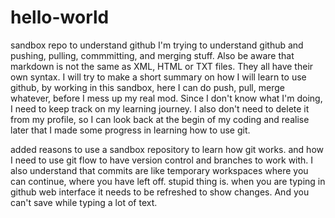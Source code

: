 # hello-world
sandbox repo to understand github
I'm trying to understand github and pushing, pulling, commmitting, and merging stuff. Also be aware that markdown is not the same as XML, HTML or TXT files. They all have their own syntax. I will try to make a short summary on how I will learn to use github, by working in this sandbox, here I can do push, pull, merge whatever, before I mess up my real mod. Since I don't know what I'm doing, I need to keep track on my learning journey. I also don't need to delete it from my profile, so I can look back at the begin of my coding and realise later that I made some progress in learning how to use git.

added reasons to use a sandbox repository to learn how git works. and how I need to use git flow to have version control and branches  to work with. I also understand that commits are like temporary workspaces where you can continue, where you have left off. stupid thing is. when you are typing in github web interface it needs to be refreshed to show changes. And you can't save while typing a lot of text. 
